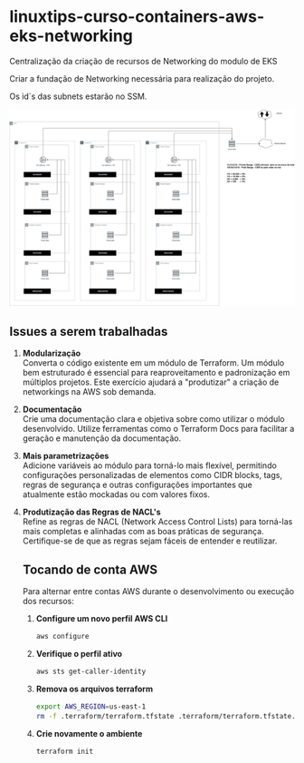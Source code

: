 # linuxtips-curso-containers-aws-eks-networking
Centralização da criação de recursos de Networking do modulo de EKS

Criar a fundação de Networking necessária para realização do projeto.


Os id`s das subnets estarão no SSM.

![alt text](<assets/Kubernetes-K8S Networking.jpg>)


## Issues a serem trabalhadas

1. **Modularização**  
    Converta o código existente em um módulo de Terraform. Um módulo bem estruturado é essencial para reaproveitamento e padronização em múltiplos projetos. Este exercício ajudará a "produtizar" a criação de networkings na AWS sob demanda.

2. **Documentação**  
    Crie uma documentação clara e objetiva sobre como utilizar o módulo desenvolvido. Utilize ferramentas como o Terraform Docs para facilitar a geração e manutenção da documentação.

3. **Mais parametrizações**  
    Adicione variáveis ao módulo para torná-lo mais flexível, permitindo configurações personalizadas de elementos como CIDR blocks, tags, regras de segurança e outras configurações importantes que atualmente estão mockadas ou com valores fixos.

4. **Produtização das Regras de NACL's**  
    Refine as regras de NACL (Network Access Control Lists) para torná-las mais completas e alinhadas com as boas práticas de segurança. Certifique-se de que as regras sejam fáceis de entender e reutilizar.

    ## Tocando de conta AWS

    Para alternar entre contas AWS durante o desenvolvimento ou execução dos recursos:

    1. **Configure um novo perfil AWS CLI**  
        ```sh
        aws configure
        ```

    2. **Verifique o perfil ativo**
        ```sh
        aws sts get-caller-identity
        ```

    3. **Remova os arquivos  terraform**  
        ```sh
        export AWS_REGION=us-east-1
        rm -f .terraform/terraform.tfstate .terraform/terraform.tfstate.backup
        ```

    5. **Crie novamente o ambiente** 
        ```sh
        terraform init
        ```
